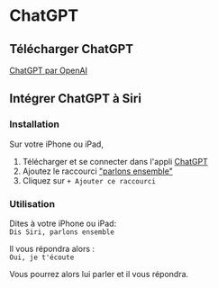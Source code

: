 # ChatGPT

## Télécharger ChatGPT

[ChatGPT par OpenAI](https://apps.apple.com/app/id6448311069)

## Intégrer ChatGPT à Siri

### Installation

Sur votre iPhone ou iPad,

1. Télécharger et se connecter dans l'appli [ChatGPT](https://apps.apple.com/app/id6448311069)
2. Ajoutez le raccourci ["parlons ensemble"](https://www.icloud.com/shortcuts/b7f39b6e1492426aa2a4f57bb47d6cae)
3. Cliquez sur `+ Ajouter ce raccourci`

### Utilisation

Dites à votre iPhone ou iPad:  
`Dis Siri, parlons ensemble`

Il vous répondra alors :  
`Oui, je t'écoute`

Vous pourrez alors lui parler et il vous répondra.
